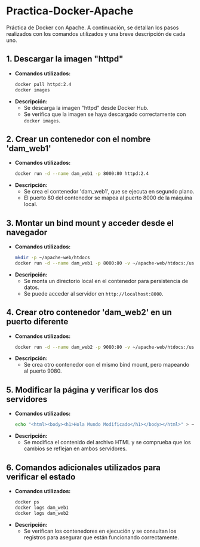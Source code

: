 # Practica-Docker-Apache

Práctica de Docker con Apache. A continuación, se detallan los pasos realizados con los comandos utilizados y una breve descripción de cada uno.

## 1. Descargar la imagen "httpd"
- **Comandos utilizados:**
    ```bash
    docker pull httpd:2.4
    docker images
    ```
- **Descripción:**
    - Se descarga la imagen "httpd" desde Docker Hub.
    - Se verifica que la imagen se haya descargado correctamente con `docker images`.

## 2. Crear un contenedor con el nombre 'dam_web1'
- **Comandos utilizados:**
    ```bash
    docker run -d --name dam_web1 -p 8000:80 httpd:2.4
    ```
- **Descripción:**
    - Se crea el contenedor 'dam_web1', que se ejecuta en segundo plano.
    - El puerto 80 del contenedor se mapea al puerto 8000 de la máquina local.

## 3. Montar un bind mount y acceder desde el navegador
- **Comandos utilizados:**
    ```bash
    mkdir -p ~/apache-web/htdocs
    docker run -d --name dam_web1 -p 8000:80 -v ~/apache-web/htdocs:/usr/local/apache2/htdocs httpd:2.4
    ```
- **Descripción:**
    - Se monta un directorio local en el contenedor para persistencia de datos.
    - Se puede acceder al servidor en `http://localhost:8000`.

## 4. Crear otro contenedor 'dam_web2' en un puerto diferente
- **Comandos utilizados:**
    ```bash
    docker run -d --name dam_web2 -p 9080:80 -v ~/apache-web/htdocs:/usr/local/apache2/htdocs httpd:2.4
    ```
- **Descripción:**
    - Se crea otro contenedor con el mismo bind mount, pero mapeando al puerto 9080.

## 5. Modificar la página y verificar los dos servidores
- **Comandos utilizados:**
    ```bash
    echo "<html><body><h1>Hola Mundo Modificado</h1></body></html>" > ~/apache-web/htdocs/index.html
    ```
- **Descripción:**
    - Se modifica el contenido del archivo HTML y se comprueba que los cambios se reflejan en ambos servidores.

## 6. Comandos adicionales utilizados para verificar el estado
- **Comandos utilizados:**
    ```bash
    docker ps
    docker logs dam_web1
    docker logs dam_web2
    ```
- **Descripción:**
    - Se verifican los contenedores en ejecución y se consultan los registros para asegurar que están funcionando correctamente.
